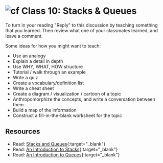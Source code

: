 # ![cf](http://i.imgur.com/7v5ASc8.png) Class 10: Stacks & Queues

To turn in your reading "Reply" to this discussion by teaching something that you learned. Then review what one of your classmates learned, and leave a comment.

Some ideas for how you might want to teach:
- Use an analogy
- Explain a detail in depth
- Use WHY, WHAT, HOW structure
- Tutorial / walk through an example
- Write a quiz
- Create a vocabulary/definition list
- Write a cheat sheet
- Create a diagram / visualization / cartoon of a topic
- Anthropomorphize the concepts, and write a conversation between them
- Build a map of the information
- Construct a fill-in-the-blank worksheet for the topic

## Resources
- Read: [Stacks and Queues](./notes/stacks_queues.md){:target="_blank"}
- Read: [An Introduction to Stacks](https://www.geeksforgeeks.org/stack-data-structure/){:target="_blank"}
- Read: [An Introduction to Queues](https://www.geeksforgeeks.org/queue-data-structure/){:target="_blank"}
